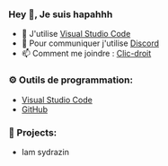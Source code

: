 
### Hey 👋, Je suis hapahhh

- 🔭 J'utilise [Visual Studio Code](https://code.visualstudio.com/)
- 🌱 Pour communiquer j'utilise [Discord](https://discord.com/)
- 📫 Comment me joindre : [Clic-droit](https://discord.gg/9v4ZVfSSDU)

### ⚙️ Outils de programmation:
- [Visual Studio Code](https://code.visualstudio.com/)
- [GitHub](https://github.com)


### 🚩 Projects:
- Iam sydrazin
